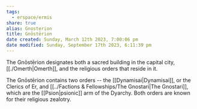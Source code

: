 ```yaml
---
tags:
  - erspace/ermis
share: true
alias: Gnosterion
title: Gnōstērion
date created: Sunday, March 12th 2023, 7:00:06 pm
date modified: Sunday, September 17th 2023, 6:11:39 pm
---
```


The Gnōstērion designates both a sacred building in the capital city, [[./Omerth|Omerth]], and the religious orders that reside in it. 

The Gnōstērion contains two orders -- the [[Dynamisai|Dynamisai]], or the Clerics of Er, and [[../Factions & Fellowships/The Gnostari|The Gnostari]], which are the [[Psion|psionic]] arm of the Dyarchy. Both orders are known for their religious zealotry. 
